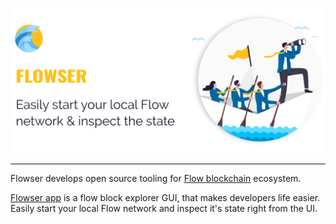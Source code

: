 ![](./flowser-banner.png)

<hr/>

Flowser develops open source tooling for [Flow blockchain](https://www.onflow.org/) ecosystem.

[Flowser app](https://github.com/onflowser/flowser) is a flow block explorer GUI, that makes developers life easier.
Easily start your local Flow network and inspect it's state right from the UI.
